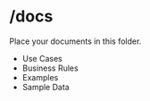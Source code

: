 # /docs

Place your documents in this folder.

- Use Cases
- Business Rules
- Examples
- Sample Data
